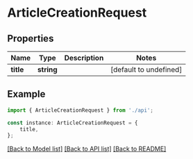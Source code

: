 # ArticleCreationRequest


## Properties

Name | Type | Description | Notes
------------ | ------------- | ------------- | -------------
**title** | **string** |  | [default to undefined]

## Example

```typescript
import { ArticleCreationRequest } from './api';

const instance: ArticleCreationRequest = {
    title,
};
```

[[Back to Model list]](../README.md#documentation-for-models) [[Back to API list]](../README.md#documentation-for-api-endpoints) [[Back to README]](../README.md)
